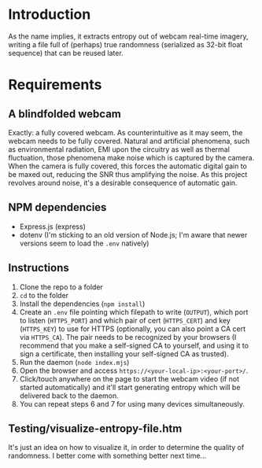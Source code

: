# Introduction
As the name implies, it extracts entropy out of webcam real-time imagery, writing a file full of (perhaps) true randomness (serialized as 32-bit float sequence) that can be reused later.

# Requirements

## A blindfolded webcam
Exactly: a fully covered webcam. As counterintuitive as it may seem, the webcam needs to be fully covered. Natural and artificial phenomena, such as environmental radiation, EMI upon the circuitry as well as thermal fluctuation, those phenomena make noise which is captured by the camera. When the camera is fully covered, this forces the automatic digital gain to be maxed out, reducing the SNR thus amplifying the noise. As this project revolves around noise, it's a desirable consequence of automatic gain.

## NPM dependencies
- Express.js (express)
- dotenv (I'm sticking to an old version of Node.js; I'm aware that newer versions seem to load the `.env` natively)

## Instructions
1. Clone the repo to a folder
2. `cd` to the folder
3. Install the dependencies (`npm install`)
4. Create an `.env` file pointing which filepath to write (`OUTPUT`), which port to listen (`HTTPS_PORT`) and which pair of cert (`HTTPS_CERT`) and key (`HTTPS_KEY`) to use for HTTPS (optionally, you can also point a CA cert via `HTTPS_CA`). The pair needs to be recognized by your browsers (I recommend that you make a self-signed CA to yourself, and using it to sign a certificate, then installing your self-signed CA as trusted).
5. Run the daemon (`node index.mjs`)
6. Open the browser and access `https://<your-local-ip>:<your-port>/`.
7. Click/touch anywhere on the page to start the webcam video (if not started automatically) and it'll start generating entropy which will be delivered back to the daemon.
8. You can repeat steps 6 and 7 for using many devices simultaneously.

## Testing/visualize-entropy-file.htm
It's just an idea on how to visualize it, in order to determine the quality of randomness. I better come with something better next time...
